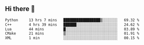 ## Hi there 👋

<!--START_SECTION:waka-->

```txt
Python     13 hrs 7 mins   █████████████████▒░░░░░░░   69.32 %
C++        4 hrs 39 mins   ██████░░░░░░░░░░░░░░░░░░░   24.62 %
Lua        44 mins         █░░░░░░░░░░░░░░░░░░░░░░░░   03.89 %
CMake      21 mins         ▒░░░░░░░░░░░░░░░░░░░░░░░░   01.91 %
XML        1 min           ░░░░░░░░░░░░░░░░░░░░░░░░░   00.15 %
```

<!--END_SECTION:waka-->
